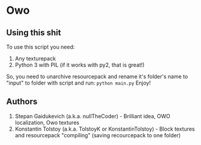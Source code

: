# Owo

## Using this shit
To use this script you need:
  1. Any texturepack
  2. Python 3 with PIL (if it works with py2, that is great!)
  
So, you need to unarchive resourcepack and rename it's folder's name to "input" to folder with script and run:
`python main.py`
Enjoy!


## Authors
  1. Stepan Gaidukevich (a.k.a. nullTheCoder) - Brilliant idea, OWO localization, Owo textures
  2. Konstantin Tolstoy (a.k.a. TolstoyK or KonstantinTolstoy) - Block textures and resourcepack "compiling" (saving recourcepack to one folder) 
